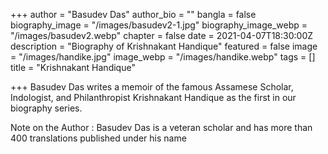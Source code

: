 +++
author = "Basudev Das"
author_bio = ""
bangla = false
biography_image = "/images/basudev2-1.jpg"
biography_image_webp = "/images/basudev2.webp"
chapter = false
date = 2021-04-07T18:30:00Z
description = "Biography of Krishnakant Handique"
featured = false
image = "/images/handike.jpg"
image_webp = "/images/handike.webp"
tags = []
title = "Krishnakant Handique"

+++
Basudev Das writes a memoir of the famous Assamese Scholar, Indologist, and Philanthropist Krishnakant Handique as the first in our biography series.

Note on the Author : Basudev Das is a veteran scholar and has more than 400 translations published under his name